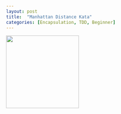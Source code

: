 ```yaml
---
layout: post
title:  "Manhattan Distance Kata"
categories: [Encapsulation, TDD, Beginner]
---
```


<img style="height: 200px" src="{{ site.github.url }}/images/manhattan_distance.jpg">

